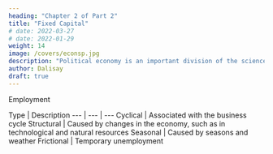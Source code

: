 ```yaml
---
heading: "Chapter 2 of Part 2"
title: "Fixed Capital"
# date: 2022-03-27
# date: 2022-01-29
weight: 14
image: /covers/econsp.jpg
description: "Political economy is an important division of the science of government. The object of government is the happiness of men, united in society"
author: Dalisay
draft: true
---
```



Employment 

Type | Description
--- | --- | --- 
Cyclical | Associated with the business cycle
Structural | Caused by changes in the economy, such as in technological and natural resources 
Seasonal | Caused by seasons and weather
Frictional | Temporary unemployment 




<!-- ---
title: "Graber's 5 Bullshit Jobs"
heading: "Flunkies, Goons, Duct Tapers, Box Tickers, Task Masters"
description : "Graber Defined 5 Types of Bullshit Jobs"
-

Graber Defined 5 Types of Bullshit Jobs:

1. Flunkies

2. Goons

3. Duct Tapers

4. Box Tickers

5. Task Masters

  a. Type 1 contains those whose role consists entirely of assigning work to others.
  b. Type 2 creates bullshit tasks for others to do, to supervise bullshit, or even to create entirely new bullshit jobs.
  
   -->
   